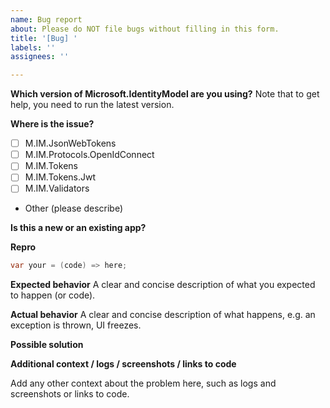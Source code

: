 ```yaml
---
name: Bug report
about: Please do NOT file bugs without filling in this form.
title: '[Bug] '
labels: ''
assignees: ''

---
```


**Which version of Microsoft.IdentityModel are you using?**
Note that to get help, you need to run the latest version. 
<!-- E.g. Microsoft.IdentityModel 6.14 -->

**Where is the issue?**
 * [ ] M.IM.JsonWebTokens
 * [ ] M.IM.Protocols.OpenIdConnect
 * [ ] M.IM.Tokens
 * [ ] M.IM.Tokens.Jwt
 * [ ] M.IM.Validators
 * Other (please describe)

**Is this a new or an existing app?**
<!-- Ex:
a. The app is in production and I have upgraded to a new version of Microsoft.IdentityModel.*
b. The app is in production and I haven't upgraded Microsoft.IdentityModel.*, but started seeing this issue.
c. This is a new app or an experiment.
-->

**Repro**

```csharp
var your = (code) => here;
```

**Expected behavior**
A clear and concise description of what you expected to happen (or code).

**Actual behavior**
A clear and concise description of what happens, e.g. an exception is thrown, UI freezes.

**Possible solution**
<!-- Only if you have suggestions on a fix for the bug. -->

**Additional context / logs / screenshots / links to code**
<!-- Please do not include any customer data or Personal Identifiable Information (PII) in any content posted to GitHub. See https://docs.microsoft.com/en-us/compliance/regulatory/gdpr#gdpr-faqs for more info on PII.-->
Add any other context about the problem here, such as logs and screenshots or links to code.
